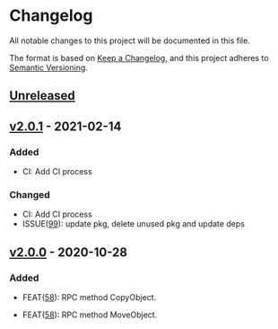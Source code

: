 # Changelog

All notable changes to this project will be documented in this file.

The format is based on [Keep a Changelog](https://keepachangelog.com/en/1.0.0/),
and this project adheres to [Semantic Versioning](https://semver.org/spec/v2.0.0.html).

## [Unreleased]

## [v2.0.1] - 2021-02-14

### Added

- CI: Add CI process

### Changed
- CI: Add CI process
- ISSUE([99](https://github.com/meateam/drive-project/issues/99)): update pkg, delete unused pkg and update deps


## [v2.0.0] - 2020-10-28

### Added

- FEAT([58](https://github.com/meateam/upload-service/pull/58)): RPC method CopyObject. 

- FEAT([58](https://github.com/meateam/upload-service/pull/58)): RPC method MoveObject. 


[unreleased]: https://github.com/meateam/upload-service/compare/master...develop
[v2.0.0]: https://github.com/meateam/upload-service/compare/v1.3...v2.0.0
[v2.0.1]: https://github.com/meateam/upload-service/compare/v2.0.0...v2.0.1
